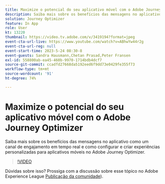 ```yaml
---
title: Maximize o potencial do seu aplicativo móvel com o Adobe Journey Optimizer
description: Saiba mais sobre os benefícios das mensagens no aplicativo como um canal de engajamento em tempo real e como configurar e criar experiências personalizadas para aplicativos móveis no Adobe Journey Optimizer.
solution: Journey Optimizer
feature: In App
role: User
kt: 13220
thumbnail: https://video.tv.adobe.com/v/3419194?format=jpeg
event-cta-url-live: https://www.youtube.com/watch?v=ABhwYw44r2g
event-cta-url-reg: null
event-start-time: 2023-5-24 08:30-8
event-guests: Sandra Hausmann,Chetan Prasad,Peter Fransen
exl-id: 558800ab-ea45-460b-9970-1714bdb4dcf7
source-git-commit: ccadfd27668da5192eed6f9dd73e0429fe355f73
workflow-type: tm+mt
source-wordcount: '91'
ht-degree: 74%

---
```


# Maximize o potencial do seu aplicativo móvel com o Adobe Journey Optimizer

Saiba mais sobre os benefícios das mensagens no aplicativo como um canal de engajamento em tempo real e como configurar e criar experiências personalizadas para aplicativos móveis no Adobe Journey Optimizer.

>[!VIDEO](https://video.tv.adobe.com/v/3419194/?quality=12&learn=on)

Dúvidas sobre isso? Prossiga com a discussão sobre esse tópico no Adobe Experience League [Publicação da comunidade](https://experienceleaguecommunities.adobe.com/t5/journey-optimizer-discussions/experience-league-live-post-session-discussion-maximize-your/td-p/599638)).
